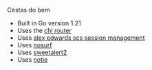 Cestas do bem

- Built in Go version 1.21
- Uses the [chi router](github.com/go-chi/chi)
- Uses [alex edwards scs session management](github.com/alexedwards/scs)
- Uses [nosurf](github.com/justinas/nosurf)
- Uses [sweetalert2](https://sweetalert2.github.io/)
- Uses [notie](https://github.com/jaredreich/notie)